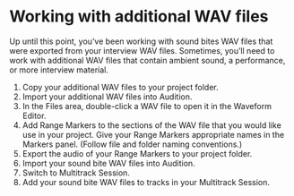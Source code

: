 # Working with additional WAV files

Up until this point, you’ve been working with sound bites WAV files that were exported from your interview WAV files. Sometimes, you’ll need to work with additional WAV files that contain ambient sound, a performance, or more interview material.

1. Copy your additional WAV files to your project folder.
2. Import your additional WAV files into Audition.
3. In the Files area, double-click a WAV file to open it in the Waveform Editor.
4. Add Range Markers to the sections of the WAV file that you would like use in your project. Give your Range Markers appropriate names in the Markers panel. \(Follow file and folder naming conventions.\)
5. Export the audio of your Range Markers to your project folder.
6. Import your sound bite WAV files into Audition.
7. Switch to Multitrack Session. 
8. Add your sound bite WAV files to tracks in your Multitrack Session.

